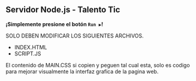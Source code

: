 ## Servidor Node.js - Talento Tic
**¡Simplemente presione el botón `Run ▶️`!**

SOLO DEBEN MODIFICAR LOS SIGUIENTES ARCHIVOS.

-  INDEX.HTML
-  SCRIPT.JS

El contenido de MAIN.CSS si copien y peguen tal cual esta, solo es codigo para mejorar visualmente la interfaz grafica de la pagina web.